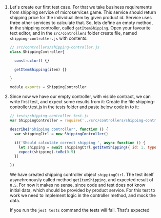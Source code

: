   1. Let's create our first test case. For that we take business requirements from shipping service of microservices game. This service should return shipping price for the individual item by given product id. Service uses three other services to calculate that. So, lets define an empty method, in the shipping controller, called `getItemShipping`. Open your favourite text editor, and in the `src/controllers` folder create file, named `shipping-controller.js` with contents:

      ```javascript
      // src/controllers/shipping-controller.js
      class ShippingController{

        constructor() {}

        getItemShipping(item) {}

      }

      module.exports = ShippingController
      ```

  2. Since now we have our empty controller, with visible contract, we can write first test, and expect some results from it: Create the file shipping-controller.test.js in the tests folder and paste below code in to it:

      ```javascript
      // tests/shipping-controller.test.js
      var ShippingController = require('../src/controllers/shipping-controller')

      describe('Shipping controller', function () {
        var shippingCtrl = new ShippingController()

        it('Should calculate correct shipping ', async function () {
          let shipping = await shippingCtrl.getItemShipping({ id: 1, type: 'standard' })
          expect(shipping).toBe(0.5)
        })

      })
      ```

      We have created shipping controller object `shippingCtrl`. The test itself asynchronously called method `getItemShipping`, and expected result of `0.5`. For now it makes no sense, since code and test does not know initial data, which should be provided by product service. For this test to work we need to implement logic in the controller method, and mock the data.

      If you run the `jest tests` command the tests will fail. That's expected